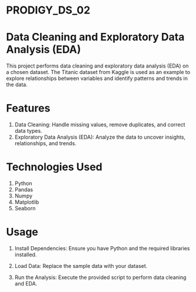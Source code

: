 # PRODIGY_DS_02
# Data Cleaning and Exploratory Data Analysis (EDA)
This project performs data cleaning and exploratory data analysis (EDA) on a chosen dataset. The Titanic dataset from Kaggle is used as an example to explore relationships between variables and identify patterns and trends in the data.

# Features
1. Data Cleaning: Handle missing values, remove duplicates, and correct data types.
2. Exploratory Data Analysis (EDA): Analyze the data to uncover insights, relationships, and trends.

# Technologies Used
1. Python
2. Pandas
3. Numpy
4. Matplotlib
5. Seaborn

# Usage
1. Install Dependencies: Ensure you have Python and the required libraries installed.

2. Load Data: Replace the sample data with your dataset.

3. Run the Analysis: Execute the provided script to perform data cleaning and EDA.
